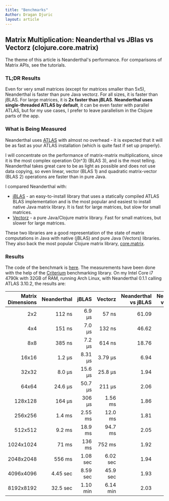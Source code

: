 ```yaml
---
title: "Benchmarks"
Author: Dragan Djuric
layout: article
---
```


## Matrix Multiplication: Neanderthal vs JBlas vs Vectorz (clojure.core.matrix)

The theme of this article is Neanderthal's performance. For comparisons of Matrix APIs, see the tutorials.

### TL;DR Results

Even for very small matrices (except for matrices smaller than 5x5), Neanderthal is faster than pure Java vectorz.
For all sizes, it is faster than jBLAS. For large matrices, it is **2x faster than jBLAS**. **Neanderthal uses single-threaded ATLAS by default**, it can be even faster with parallel ATLAS, but for my use cases, I prefer to leave parallelism in the Clojure parts of the app.

### What is Being Measured

Neanderthal uses [ATLAS](http://math-atlas.sourceforge.net/) with almost no overhead - it is expected that it will be as fast as your ATLAS installation (which is quite fast if set up properly).

I will concentrate on the performance of matrix-matrix multiplications, since it is the most complex operation O(n^3) (BLAS 3), and is the most telling. Neanderthal takes great care to be as light as possible and does not use data copying, so even linear, vector (BLAS 1) and quadratic matrix-vector (BLAS 2) operations are faster than in pure Java.

I compared Neanderthal with:

* [jBLAS](http://mikiobraun.github.io/jblas/) - an easy-to-install library that uses a statically compiled ATLAS BLAS implementation and is the most popular and easiest to install native Java matrix library. It is fast for large matrices, but slow for small matrices.
* [Vectorz](https://github.com/mikera/vectorz) - a pure Java/Clojure matrix library. Fast for small matrices, but slower for large matrices.

These two libraries are a good representation of the state of matrix computations in Java with native (jBLAS) and pure Java (Vectors) libraries. They also back the most popular Clojure matrix library, [core.matrix](https://github.com/mikera/core.matrix).


### Results

The code of the benchmark is [here](https://github.com/uncomplicate/neanderthal/blob/master/examples/benchmarks/src/benchmarks/core.clj). The measurements have been done with the help of the [Criterium](https://github.com/hugoduncan/criterium) benchmarking library. On my Intel Core i7 4790k with 32GB of RAM, running Arch Linux, with Neanderthal 0.1.1 calling ATLAS 3.10.2, the results are:

| Matrix Dimensions | Neanderthal | jBLAS | Vectorz | Neanderthal vs jBLAS | Neanderthal vs Vectorz |
| --------------------------:| -----:| -------:| -----:| -------:| --------:|
| 2x2 | 112 ns | 6.9 µs | 57 ns | 61.09 | 0.51 |
| 4x4 | 151 ns | 7.0 µs | 132 ns | 46.62 | 0.88 |
| 8x8 | 385 ns | 7.2 µs | 614 ns | 18.76 | 1.59 |
| 16x16 | 1.2 µs | 8.31 µs | 3.79 µs | 6.94 | 3.17 |
| 32x32 | 8.0 µs | 15.6 µs | 25.8 µs | 1.94 | 3.21 |
| 64x64 | 24.6 µs | 50.7 µs | 211 µs | 2.06 | 8.57 |
| 128x128 | 164 µs | 306 µs | 1.56 ms | 1.86 | 9.48 |
| 256x256 | 1.4 ms | 2.55 ms | 12.0 ms | 1.81 | 8.53 |
| 512x512 | 9.2 ms | 18.9 ms | 94.7 ms | 2.05 | 10.26 |
| 1024x1024 | 71 ms | 136 ms | 752 ms | 1.92 | 10.60 |
| 2048x2048 | 556 ms | 1.08 sec | 6.02 sec | 1.94 | 10.82 |
| 4096x4096 | 4.45 sec | 8.59 sec | 45.9 sec | 1.93 | 10.32 |
| 8192x8192 | 32.5 sec | 1.10 min | 6.14 min | 2.03 | 11.34 |
